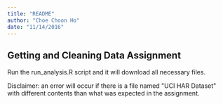 ```yaml
---
title: "README"
author: "Choe Choon Ho"
date: "11/14/2016"
---
```


## Getting and Cleaning Data Assignment

Run the run\_analysis.R script and it will download all necessary files.

Disclaimer: an error will occur if there is a file named "UCI HAR Dataset" with different contents than what was expected in the assignment.